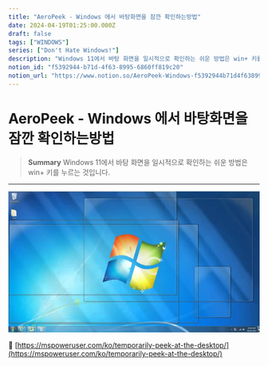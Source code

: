 ```yaml
---
title: "AeroPeek - Windows 에서 바탕화면을 잠깐 확인하는방법"
date: 2024-04-19T01:25:00.000Z
draft: false
tags: ["WINDOWS"]
series: ["Don't Hate Windows!"]
description: "Windows 11에서 바탕 화면을 일시적으로 확인하는 쉬운 방법은 win+ 키를 누르는 것입니다."
notion_id: "f5392944-b71d-4f63-8995-6860ff819c20"
notion_url: "https://www.notion.so/AeroPeek-Windows-f5392944b71d4f6389956860ff819c20"
---
```


# AeroPeek - Windows 에서 바탕화면을 잠깐 확인하는방법

> **Summary**
> Windows 11에서 바탕 화면을 일시적으로 확인하는 쉬운 방법은 win+ 키를 누르는 것입니다.

---

![Image](image_bf50e3ea60b4.png)

🔗 [https://mspoweruser.com/ko/temporarily-peek-at-the-desktop/](https://mspoweruser.com/ko/temporarily-peek-at-the-desktop/)


